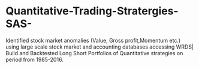 # Quantitative-Trading-Stratergies-SAS-
Identified stock market anomalies (Value, Gross profit,Momentum etc.) using large scale stock market and accounting databases accessing WRDS| Build and Backtested Long Short Portfolios of Quantitative strategies on period from 1985-2016.
